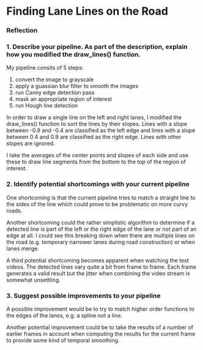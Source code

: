 # **Finding Lane Lines on the Road**

### Reflection

### 1. Describe your pipeline. As part of the description, explain how you modified the draw_lines() function.

My pipeline consits of 5 steps:
1. convert the image to grayscale
2. apply a guassian blur filter to smooth the images
3. run Canny edge detection pass
4. mask an appropriate region of interest
5. run Hough line detection

[image1]: ./test_images_output/solidYellowCurve.jpg "Example result"

In order to draw a single line on the left and right lanes, I modified the draw_lines() function to sort the lines by their slopes. Lines with a slope between -0.9 and -0.4 are classified as the left edge and lines with a slope between 0.4 and 0.9 are classified as the right edge. Lines with other slopes are ignored.

I take the averages of the center points and slopes of each side and use these to draw line segments from the bottom to the top of the region of interest.

### 2. Identify potential shortcomings with your current pipeline

One shortcoming is that the current pipeline tries to match a straight line to the sides of the line which could prove to be problematic on more curvy roads.

Another shortcoming could the rather simplistic algorithm to determine if a detected line is part of the left or the right edge of the lane or not part of an edge at all. I could see this breaking down when there are multiple lines on the road (e.g. temporary narrower lanes during road construction) or when lanes merge.

A third potential shortcoming becomes apparent when watching the test videos. The detected lines vary quite a bit from frame to frame. Each frame generates a valid result but the jitter when combining the video stream is somewhat unsettling.

### 3. Suggest possible improvements to your pipeline

A possible improvement would be to try to match higher order functions to the edges of the lanes, e.g. a spline not a line.

Another potential improvement could be to take the results of a number of earlier frames in account when computing the results for the current frame to provide some kind of temporal smoothing.

